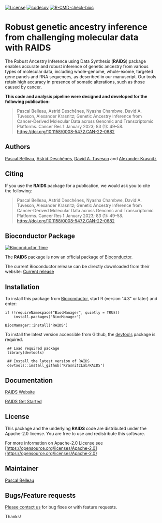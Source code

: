 <!-- badges: start -->
[![License](https://img.shields.io/badge/License-Apache_2.0-blue.svg)](https://opensource.org/licenses/Apache-2.0)
[![codecov](https://codecov.io/gh/adeschen/RAIDS/graph/badge.svg?token=JTTO1CH8AZ)](https://codecov.io/gh/adeschen/RAIDS)
[![R-CMD-check-bioc](https://github.com/krasnitzlab/RAIDS/actions/workflows/check-bioc.yaml/badge.svg)](https://github.com/krasnitzlab/RAIDS/actions/workflows/check-bioc.yaml)
<!-- badges: end -->


# Robust genetic ancestry inference from challenging molecular data with **RAIDS** #

The Robust Ancestry Inference using Data Synthesis (**RAIDS**) package 
enables accurate and robust inference of genetic 
ancestry from various types of molecular data, including whole-genome, 
whole-exome, targeted gene panels and RNA sequences, as described in our 
manuscript. Our tools retain high accuracy in presence of somatic 
alterations, such as those caused by cancer.

**This code and analysis pipeline were designed and developed for the following publication:**

>  Pascal Belleau, Astrid Deschênes, Nyasha Chambwe, David A. Tuveson, Alexander Krasnitz; Genetic Ancestry Inference from Cancer-Derived Molecular Data across Genomic and Transcriptomic Platforms. Cancer Res 1 January 2023; 83 (1): 49–58. https://doi.org/10.1158/0008-5472.CAN-22-0682


## Authors ##

[Pascal Belleau](http://ca.linkedin.com/in/pascalbelleau "Pascal Belleau"),
[Astrid Desch&ecirc;nes](https://www.linkedin.com/in/astriddeschenes "Astrid Desch&ecirc;nes"),
[David A. Tuveson](https://tuvesonlab.labsites.cshl.edu/) and
[Alexander Krasnitz](https://www.cshl.edu/research/faculty-staff/alexander-krasnitz/ "Alexander Krasnitz")


## Citing ##

If you use the **RAIDS** package for a publication, we would ask you to cite 
the following:

>  Pascal Belleau, Astrid Deschênes, Nyasha Chambwe, David A. Tuveson, Alexander Krasnitz; Genetic Ancestry Inference from Cancer-Derived Molecular Data across Genomic and Transcriptomic Platforms. Cancer Res 1 January 2023; 83 (1): 49–58. https://doi.org/10.1158/0008-5472.CAN-22-0682


## Bioconductor Package ##

[![Bioconductor Time](https://bioconductor.org/shields/years-in-bioc/RAIDS.svg)](https://bioconductor.org/packages/RAIDS)

The **RAIDS** package is now an official package 
of [Bioconductor](http://bioconductor.org/). 

The current Bioconductor release can be directly downloaded from their website:
[Current release](https://bioconductor.org/packages/RAIDS)


## Installation ##

To install this package 
from [Bioconductor](https://bioconductor.org/packages/RAIDS), start R 
(version "4.3" or later) and enter: 

    if (!requireNamespace("BiocManager", quietly = TRUE))
        install.packages("BiocManager")

    BiocManager::install("RAIDS")
    

To install the latest version accessible from Github, 
the [devtools](https://cran.r-project.org/web/packages/devtools/index.html) 
package is required.

     ## Load required package
     library(devtools)

     ## Install the latest version of RAIDS
     devtools::install_github('KrasnitzLab/RAIDS')


## Documentation ##

[RAIDS Website](https://krasnitzlab.github.io/RAIDS/)

[RAIDS Get Started](https://krasnitzlab.github.io/RAIDS/articles/RAIDS.html)


## License ##

This package and the underlying **RAIDS** code are distributed under 
the Apache-2.0 license. You are free to use and redistribute this software. 

For more information on Apache-2.0 License see
[https://opensource.org/licenses/Apache-2.0](https://opensource.org/licenses/Apache-2.0)



## Maintainer

[Pascal Belleau](https://github.com/belleau/ "Pascal Belleau")


## Bugs/Feature requests ##

[Please contact us](https://github.com/KrasnitzLab/RAIDS/issues) for bug fixes or with feature requests. 

Thanks!
